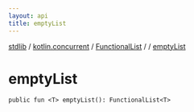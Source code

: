 ```yaml
---
layout: api
title: emptyList
---
```

[stdlib](../../../index.html) / [kotlin.concurrent](../../index.html) / [FunctionalList](../index.html) / [<class-object-for-FunctionalList>](index.html) / [emptyList](emptyList.html)

# emptyList

```
public fun <T> emptyList(): FunctionalList<T>
```
